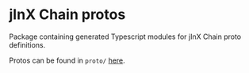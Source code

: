 # jInX Chain protos

Package containing generated Typescript modules for jInX Chain proto definitions.

Protos can be found in `proto/` [here](https://github.com/jinxprotocol/v4-chain/tree/main/proto).
